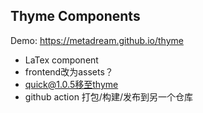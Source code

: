 ## Thyme Components

Demo: https://metadream.github.io/thyme

- LaTex component
- frontend改为assets？
- quick@1.0.5移至thyme
- github action 打包/构建/发布到另一个仓库

